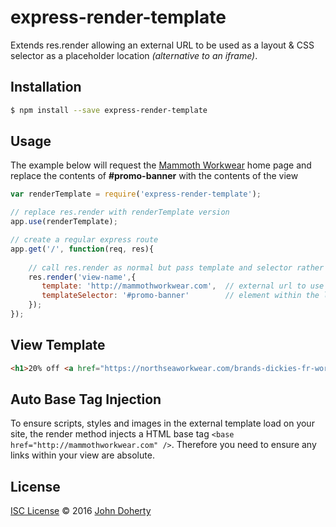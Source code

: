# express-render-template

Extends res.render allowing an external URL to be used as a layout & CSS selector as a placeholder location _(alternative to an iframe)_.

## Installation

```bash
$ npm install --save express-render-template
```

## Usage

The example below will request the [Mammoth Workwear](http://mammothworkwear.com) home page and replace the contents of **#promo-banner** with the contents of the view

```js
var renderTemplate = require('express-render-template');

// replace res.render with renderTemplate version
app.use(renderTemplate);

// create a regular express route
app.get('/', function(req, res){
    
    // call res.render as normal but pass template and selector rather than layout
    res.render('view-name',{
       template: 'http://mammothworkwear.com',  // external url to use as layout page
       templateSelector: '#promo-banner'        // element within the layout to inject view content
    });
});
```

## View Template

```html
<h1>20% off <a href="https://northseaworkwear.com/brands-dickies-fr-workwear/">Dickies Workwear</a></h1>
```

## Auto Base Tag Injection

To ensure scripts, styles and images in the external template load on your site, the render method injects a HTML base tag ```<base href="http://mammothworkwear.com" />```. Therefore you need to ensure any links within your view are absolute.

## License

[ISC License](LICENSE) &copy; 2016 [John Doherty](http://wwww.johndoherty.info/)